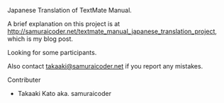 Japanese Translation of TextMate Manual.

A brief explanation on this project is at <http://samuraicoder.net/textmate_manual_japanese_translation_project>, which is my blog post.

Looking for some participants.


Also contact <takaaki@samuraicoder.net> if you report any mistakes.


Contributer
* Takaaki Kato aka. samuraicoder